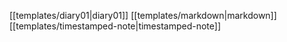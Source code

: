 [[templates/diary01|diary01]]
[[templates/markdown|markdown]]
[[templates/timestamped-note|timestamped-note]]